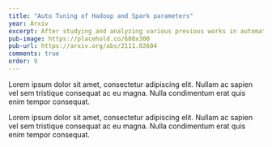 ```yaml
---
title: "Auto Tuning of Hadoop and Spark parameters"
year: Arxiv
excerpt: After studying and analyzing various previous works in automating the tuning of these parameters, this paper proposes two algorithms - Grid Search with Finer Tuning and Controlled Random Search.
pub-image: https://placehold.co/600x300
pub-url: https://arxiv.org/abs/2111.02604
comments: true
order: 9
---
```


Lorem ipsum dolor sit amet, consectetur adipiscing elit. Nullam ac sapien vel sem tristique consequat ac eu magna. Nulla condimentum erat quis enim tempor consequat.

Lorem ipsum dolor sit amet, consectetur adipiscing elit. Nullam ac sapien vel sem tristique consequat ac eu magna. Nulla condimentum erat quis enim tempor consequat.
